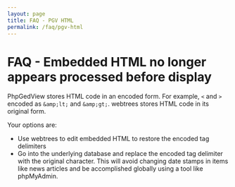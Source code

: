 ```yaml
---
layout: page
title: FAQ - PGV HTML
permalink: /faq/pgv-html
---
```


# FAQ - Embedded HTML no longer appears processed before display #

PhpGedView stores HTML code in an encoded form.  For example, `<` and `>` encoded as `&amp;lt;` and `&amp;gt;`.  webtrees stores HTML code in its original form.

Your options are:

* Use webtrees to edit embedded HTML to restore the encoded tag delimiters
* Go into the underlying database and replace the encoded tag delimiter with the original character. This will avoid changing date stamps in items like news articles and be accomplished globally using a tool like phpMyAdmin.
